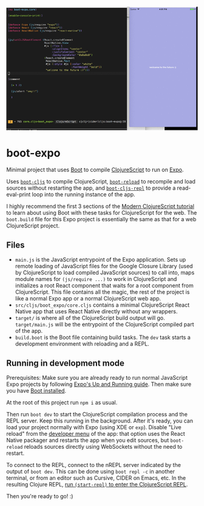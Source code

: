 ![boot-expo](demo.gif "boot-expo")

# boot-expo

Minimal project that uses [Boot](http://boot-clj.com) to
compile [ClojureScript](https://clojurescript.org) to run
on [Expo](https://expo.io).

Uses [`boot-cljs`](https://github.com/boot-clj/boot-cljs) to compile
ClojureScript, [`boot-reload`](https://github.com/adzerk-oss/boot-reload) to
recompile and load sources without restarting the app,
and [`boot-cljs-repl`](https://github.com/adzerk-oss/boot-cljs-repl) to provide
a read-eval-print loop into the running instance of the app.

I highly recommend the first 3 sections of
the [Modern ClojureScript tutorial](https://github.com/magomimmo/modern-cljs) to
learn about using Boot with these tasks for ClojureScript for the web. The
`boot.build` file for this Expo project is essentially the same as that for a
web ClojureScript project.

## Files

- `main.js` is the JavaScript entrypoint of the Expo application. Sets up remote
  loading of JavaScript files for the Google Closure Library (used by
  ClojureScript to load compiled JavaScript sources) to call into, maps module
  names for `(js/require ...)` to work in ClojureScript and initializes a root
  React component that waits for a root component from ClojureScript. This file
  contains all the magic, the rest of the project is like a normal Expo app or a
  normal ClojureScript web app.
- `src/cljs/boot_expo/core.cljs` contains a minimal ClojureScript React Native
  app that uses React Native directly without any wrappers.
- `target/` is where all of the ClojureScript build output will go.
  `target/main.js` will be the entrypoint of the ClojureScript compiled part of
  the app.
- `build.boot` is the Boot file containing build tasks. The `dev` task starts a
  development environment with reloading and a REPL.
  
## Running in development mode

Prerequisites: Make sure you are already ready to run normal JavaScript Expo
projects by
following
[Expo's Up and Running guide](https://docs.expo.io/versions/latest/guides/up-and-running.html).
Then make sure you
have [Boot installed](https://github.com/boot-clj/boot#install).

At the root of this project run `npm i` as usual.

Then run `boot dev` to start the ClojureScript compilation process and the REPL
server. Keep this running in the background. After it's ready, you can load your
project normally with Expo (using XDE or `exp`). Disable "Live reload" from
the
[developer menu](https://docs.expo.io/versions/latest/guides/debugging.html#developer-menu) of
the app: that option uses the React Native packager and restarts the app when
you edit sources, but `boot-reload` reloads sources directly using WebSockets
without the need to restart.

To connect to the REPL, connect to the nREPL server indicated by the output of
`boot dev`. This can be done using `boot repl -c` in another terminal, or from
an editor such as Cursive, CIDER on Emacs, etc. In the resulting Clojure
REPL,
[run `(start-repl)` to enter the ClojureScript REPL](https://github.com/adzerk-oss/boot-cljs-repl#repl).

Then you're ready to go! :)
